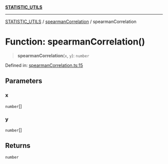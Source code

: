 [**STATISTIC_UTILS**](../../README.md)

***

[STATISTIC_UTILS](../../README.md) / [spearmanCorrelation](../README.md) / spearmanCorrelation

# Function: spearmanCorrelation()

> **spearmanCorrelation**(`x`, `y`): `number`

Defined in: [spearmanCorrelation.ts:15](https://github.com/dailker/everyutil/blob/54be0bab567ca8e189c5982902c59f3b7981d51d/src/statistic/spearmanCorrelation.ts#L15)

## Parameters

### x

`number`[]

### y

`number`[]

## Returns

`number`
